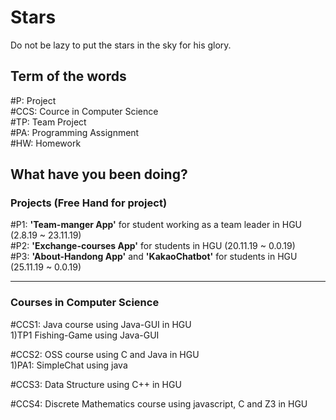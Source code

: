 # Stars
Do not be lazy to put the stars in the sky for his glory.


## Term of the words

#P: Project <br>
#CCS: Cource in Computer Science <br>
#TP: Team Project <br>
#PA: Programming Assignment <br>
#HW: Homework <br>


## What have you been doing?


### Projects (Free Hand for project)

#P1: __'Team-manger App'__ for student working as a team leader in HGU (2.8.19 ~ 23.11.19) <br>
#P2: __'Exchange-courses App'__ for students in HGU (20.11.19 ~ 0.0.19) <br>
#P3: __'About-Handong App'__ and __'KakaoChatbot'__ for students in HGU (25.11.19 ~ 0.0.19) <br>

---
### Courses in Computer Science

#CCS1: Java course using Java-GUI in HGU<br>
1)TP1 Fishing-Game using Java-GUI

#CCS2: OSS course using C and Java in HGU<br>
1)PA1: SimpleChat using java

#CCS3: Data Structure using C++ in HGU <br>

#CCS4: Discrete Mathematics course using javascript, C and Z3 in HGU <br>
